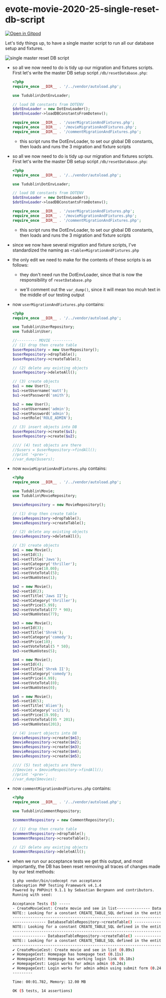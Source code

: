 # evote-movie-2020-25-single-reset-db-script

[![Open in Gitpod](https://gitpod.io/button/open-in-gitpod.svg)](https://gitpod.io/#https://github.com/dr-matt-smith/evote-movie-2020-25-single-reset-db-script)


Let's tidy things up, to have a single master script to run all our database setup and fixtures.

![single master reset DB script](screenshots/resetdb.png)

- so all we now need to do is tidy up our migration and fixtures scripts. First let's write the master DB setup script `/db/resetDatabase.php`:
    
    ```php
    <?php
    require_once __DIR__ . '/../vendor/autoload.php';
    
    use Tudublin\DotEnvLoader;
    
    // load DB constants from DOTENV
    $dotEnvLoader = new DotEnvLoader();
    $dotEnvLoader->loadDBConstantsFromDotenv();
    
    require_once __DIR__ . '/userMigrationAndFixtures.php';
    require_once __DIR__ . '/movieMigrationAndFixtures.php';
    require_once __DIR__ . '/commentMigrationAndFixtures.php';
    ```
  
    - this script runs the DotEnvLoader, to set our global DB constants, then loads and runs the 3 migration and fixture scripts
    

- so all we now need to do is tidy up our migration and fixtures scripts. First let's write the master DB setup script `/db/resetDatabase.php`:
    
    ```php
    <?php
    require_once __DIR__ . '/../vendor/autoload.php';
    
    use Tudublin\DotEnvLoader;
    
    // load DB constants from DOTENV
    $dotEnvLoader = new DotEnvLoader();
    $dotEnvLoader->loadDBConstantsFromDotenv();
    
    require_once __DIR__ . '/userMigrationAndFixtures.php';
    require_once __DIR__ . '/movieMigrationAndFixtures.php';
    require_once __DIR__ . '/commentMigrationAndFixtures.php';
    ```
  
    - this script runs the DotEnvLoader, to set our global DB constants, then loads and runs the 3 migration and fixture scripts
    
- since we now have several migration and fixture scripts, I've standardized the naming as `<table>MigrationAndFixtures.php`

- the only edit we need to make for the contents of these scripts is as follows:

    - they don't need run the DotEnvLoader, since that is now the responsibility of `resetDatabase.php`
    
    - we'll comment out the `var_dump()`, since it will mean too mcuh text in the middle of our testing output
    
- now `userMigrationAndFixtures.php` contains:
    
    ```php
    <?php
    require_once __DIR__ . '/../vendor/autoload.php';
    
    use Tudublin\UserRepository;
    use Tudublin\User;
    
    //--------- MOVIE ---------
    // (1) drop then create table
    $userRepository = new UserRepository();
    $userRepository->dropTable();
    $userRepository->createTable();
    
    // (2) delete any existing objects
    $userRepository->deleteAll();
    
    // (3) create objects
    $u1 = new User();
    $u1->setUsername('matt');
    $u1->setPassword('smith');
    
    $u2 = new User();
    $u2->setUsername('admin');
    $u2->setPassword('admin');
    $u2->setRole('ROLE_ADMIN');
    
    // (3) insert objects into DB
    $userRepository->create($u1);
    $userRepository->create($u2);
    
    //// (4) test objects are there
    //$users = $userRepository->findAll();
    //print '<pre>';
    //var_dump($users);
    ```

- now `movieMigrationAndFixtures.php` contains:
    
    ```php
    <?php
    require_once __DIR__ . '/../vendor/autoload.php';
    
    use Tudublin\Movie;
    use Tudublin\MovieRepository;
    
    $movieRespository = new MovieRepository();
    
    // (1) drop then create table
    $movieRespository->dropTable();
    $movieRespository->createTable();
    
    // (2) delete any existing objects
    $movieRespository->deleteAll();
    
    // (3) create objects
    $m1 = new Movie();
    $m1->setId(1);
    $m1->setTitle('Jaws');
    $m1->setCategory('thriller');
    $m1->setPrice(10.00);
    $m1->setVoteTotal(5);
    $m1->setNumVotes(1);
    
    $m2 = new Movie();
    $m2->setId(2);
    $m2->setTitle('Jaws II');
    $m2->setCategory('thriller');
    $m2->setPrice(5.99);
    $m2->setVoteTotal(77 * 90);
    $m2->setNumVotes(77);
    
    $m3 = new Movie();
    $m3->setId(3);
    $m3->setTitle('Shrek');
    $m3->setCategory('comedy');
    $m3->setPrice(10);
    $m3->setVoteTotal(5 * 50);
    $m3->setNumVotes(5);
    
    $m4 = new Movie();
    $m4->setId(4);
    $m4->setTitle('Shrek II');
    $m4->setCategory('comedy');
    $m4->setPrice(4.99);
    $m4->setVoteTotal(0);
    $m4->setNumVotes(0);
    
    $m5 = new Movie();
    $m5->setId(5);
    $m5->setTitle('Alien');
    $m5->setCategory('scifi');
    $m5->setPrice(19.99);
    $m5->setVoteTotal(95 * 201);
    $m5->setNumVotes(201);
    
    // (4) insert objects into DB
    $movieRespository->create($m1);
    $movieRespository->create($m2);
    $movieRespository->create($m3);
    $movieRespository->create($m4);
    $movieRespository->create($m5);
    
    //// (5) test objects are there
    //$movies = $movieRespository->findAll();
    //print '<pre>';
    //var_dump($movies);
    ```

- now `commentMigrationAndFixtures.php` contains:
    
    ```php
    <?php
    require_once __DIR__ . '/../vendor/autoload.php';
    
    use Tudublin\CommentRepository;
    
    $commentRespository = new CommentRepository();
    
    // (1) drop then create table
    $commentRespository->dropTable();
    $commentRespository->createTable();
    
    // (2) delete any existing objects
    $commentRespository->deleteAll();
    ```

- when we run our acceptance tests we get this output, and most importantly, the DB has been reset removing all traces of changes made by our test methods:
    
    ```bash
    $ php vendor/bin/codecept run acceptance
    Codeception PHP Testing Framework v4.1.4
    Powered by PHPUnit 9.1.1 by Sebastian Bergmann and contributors.
    Running with seed: 
    
    Acceptance Tests (5) -----
    - CreateMovieCest: Create movie and see in list--------------- DatabaseTableRepository->createTable() ----------------
    NOTE:: Looking for a constant CREATE_TABLE_SQL defined in the entity class associated with this repository
    -----------------------------------------------------------------------
    --------------- DatabaseTableRepository->createTable() ----------------
    NOTE:: Looking for a constant CREATE_TABLE_SQL defined in the entity class associated with this repository
    -----------------------------------------------------------------------
    --------------- DatabaseTableRepository->createTable() ----------------
    NOTE:: Looking for a constant CREATE_TABLE_SQL defined in the entity class associated with this repository
    -----------------------------------------------------------------------
    ✔ CreateMovieCest: Create movie and see in list (0.89s)
    ✔ HomepageCest: Homepage has homepage text (0.11s)
    ✔ HomepageCest: Homepage has working login link (0.18s)
    ✔ HomepageCest: Login works for admin admin (0.24s)
    ✔ HomepageCest: Login works for admin admin using submit form (0.24s)
    ---------
    
    Time: 00:01.782, Memory: 12.00 MB
    
    OK (5 tests, 14 assertions)
    ```
  
